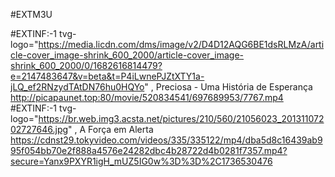#EXTM3U

#EXTINF:-1 tvg-logo="https://media.licdn.com/dms/image/v2/D4D12AQG6BE1dsRLMzA/article-cover_image-shrink_600_2000/article-cover_image-shrink_600_2000/0/1682616814479?e=2147483647&v=beta&t=P4iLwnePJZtXTY1a-jLQ_ef2RNzydTAtDN76hu0HQYo" , Preciosa - Uma História de Esperança
http://picapaunet.top:80/movie/520834541/697689953/7767.mp4
#EXTINF:-1 tvg-logo="https://br.web.img3.acsta.net/pictures/210/560/21056023_20131107202727646.jpg" , A Força em Alerta
https://cdnst29.tokyvideo.com/videos/335/335122/mp4/dba5d8c16439ab995f054bb70e2f888a4576e24282dbc4b28722d4b0281f7357.mp4?secure=Yanx9PXYR1igH_mUZ5IG0w%3D%3D%2C1736530476
